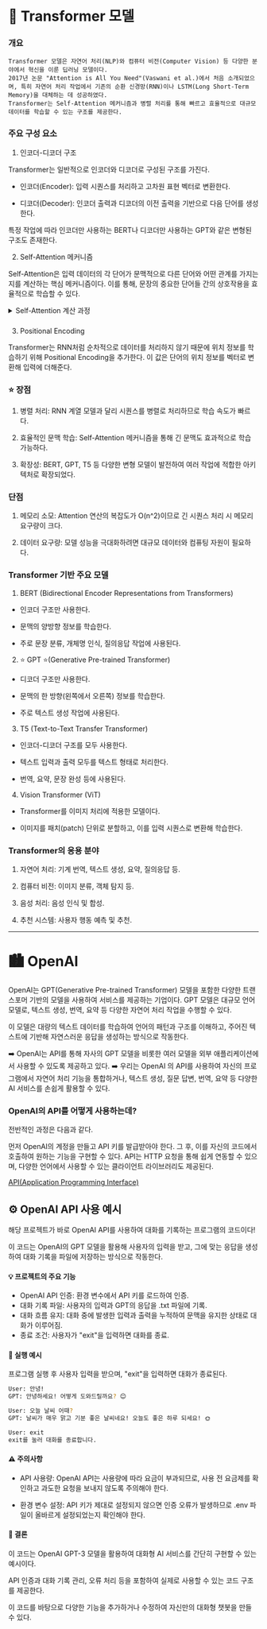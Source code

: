 # 🤖 Transformer 모델

### 개요
```
Transformer 모델은 자연어 처리(NLP)와 컴퓨터 비전(Computer Vision) 등 다양한 분야에서 혁신을 이룬 딥러닝 모델이다. 
2017년 논문 "Attention is All You Need"(Vaswani et al.)에서 처음 소개되었으며, 특히 자연어 처리 작업에서 기존의 순환 신경망(RNN)이나 LSTM(Long Short-Term Memory)을 대체하는 데 성공하였다.
Transformer는 Self-Attention 메커니즘과 병렬 처리를 통해 빠르고 효율적으로 대규모 데이터를 학습할 수 있는 구조를 제공한다.
```

### 주요 구성 요소

1. 인코더-디코더 구조

Transformer는 일반적으로 인코더와 디코더로 구성된 구조를 가진다.

- 인코더(Encoder): 입력 시퀀스를 처리하고 고차원 표현 벡터로 변환한다.

- 디코더(Decoder): 인코더 출력과 디코더의 이전 출력을 기반으로 다음 단어를 생성한다.

특정 작업에 따라 인코더만 사용하는 BERT나 디코더만 사용하는 GPT와 같은 변형된 구조도 존재한다.

2. Self-Attention 메커니즘

Self-Attention은 입력 데이터의 각 단어가 문맥적으로 다른 단어와 어떤 관계를 가지는지를 계산하는 핵심 메커니즘이다. 이를 통해, 문장의 중요한 단어들 간의 상호작용을 효율적으로 학습할 수 있다.

<details>
    <summary>
       Self-Attention 계산 과정
    </summary>

- Query(Q), Key(K), Value(V): 입력 데이터로부터 생성된 행렬이다.

- Attention 점수: Query와 Key 간의 내적(dot product)을 통해 유사도 점수를 계산한다.

- Softmax: 유사도 점수를 확률 분포로 변환한다.

- Weighted Sum: 확률 분포를 Value에 가중합하여 최종 출력을 생성한다.
  
</details>

###

3. Positional Encoding

Transformer는 RNN처럼 순차적으로 데이터를 처리하지 않기 때문에 위치 정보를 학습하기 위해 Positional Encoding을 추가한다. 이 값은 단어의 위치 정보를 벡터로 변환해 입력에 더해준다.

### ⭐️ 장점
1. 병렬 처리: RNN 계열 모델과 달리 시퀀스를 병렬로 처리하므로 학습 속도가 빠르다.

2. 효율적인 문맥 학습: Self-Attention 메커니즘을 통해 긴 문맥도 효과적으로 학습 가능하다.

3. 확장성: BERT, GPT, T5 등 다양한 변형 모델이 발전하여 여러 작업에 적합한 아키텍처로 확장되었다.

### 단점

1. 메모리 소모: Attention 연산의 복잡도가 O(n^2)이므로 긴 시퀀스 처리 시 메모리 요구량이 크다.

2. 데이터 요구량: 모델 성능을 극대화하려면 대규모 데이터와 컴퓨팅 자원이 필요하다.

### Transformer 기반 주요 모델

1. BERT (Bidirectional Encoder Representations from Transformers)

- 인코더 구조만 사용한다.

- 문맥의 양방향 정보를 학습한다.

- 주로 문장 분류, 개체명 인식, 질의응답 작업에 사용된다.

2. ⭐️ GPT ⭐️(Generative Pre-trained Transformer)

- 디코더 구조만 사용한다.

- 문맥의 한 방향(왼쪽에서 오른쪽) 정보를 학습한다.

- 주로 텍스트 생성 작업에 사용된다.

3. T5 (Text-to-Text Transfer Transformer)

- 인코더-디코더 구조를 모두 사용한다.

- 텍스트 입력과 출력 모두를 텍스트 형태로 처리한다.

- 번역, 요약, 문장 완성 등에 사용된다.

4. Vision Transformer (ViT)

- Transformer를 이미지 처리에 적용한 모델이다.

- 이미지를 패치(patch) 단위로 분할하고, 이를 입력 시퀀스로 변환해 학습한다.

### Transformer의 응용 분야

1. 자연어 처리: 기계 번역, 텍스트 생성, 요약, 질의응답 등.

2. 컴퓨터 비전: 이미지 분류, 객체 탐지 등.

3. 음성 처리: 음성 인식 및 합성.

4. 추천 시스템: 사용자 행동 예측 및 추천.

<hr>

# 🏙️ OpenAI

OpenAI는 GPT(Generative Pre-trained Transformer) 모델을 포함한 다양한 트랜스포머 기반의 모델을 사용하여 서비스를 제공하는 기업이다. 
GPT 모델은 대규모 언어 모델로, 텍스트 생성, 번역, 요약 등 다양한 자연어 처리 작업을 수행할 수 있다. 

이 모델은 대량의 텍스트 데이터를 학습하여 언어의 패턴과 구조를 이해하고, 주어진 텍스트에 기반해 자연스러운 응답을 생성하는 방식으로 작동한다.

➡️ OpenAI는 API를 통해 자사의 GPT 모델을 비롯한 여러 모델을 외부 애플리케이션에서 사용할 수 있도록 제공하고 있다.
➡️ 우리는 OpenAI 의 API를 사용하여 자신의 프로그램에서 자연어 처리 기능을 통합하거나, 텍스트 생성, 질문 답변, 번역, 요약 등 다양한 AI 서비스를 손쉽게 활용할 수 있다.

### OpenAI의 API를 어떻게 사용하는데?

전반적인 과정은 다음과 같다.

먼저 OpenAI의 계정을 만들고 API 키를 발급받아야 한다. 
그 후, 이를 자신의 코드에서 호출하여 원하는 기능을 구현할 수 있다. 
API는 HTTP 요청을 통해 쉽게 연동할 수 있으며, 다양한 언어에서 사용할 수 있는 클라이언트 라이브러리도 제공된다.

[API(Application Programming Interface)](https://tpsdms12.tistory.com/148)

## ⚙️ OpenAI API 사용 예시

해당 프로젝트가 바로 OpenAI API를 사용하여 대화를 기록하는 프로그램의 코드이다!

이 코드는 OpenAI의 GPT 모델을 활용해 사용자의 입력을 받고, 그에 맞는 응답을 생성하여 대화 기록을 파일에 저장하는 방식으로 작동한다.

#### 💡 프로젝트의 주요 기능

- OpenAI API 인증: 환경 변수에서 API 키를 로드하여 인증.
- 대화 기록 파일: 사용자의 입력과 GPT의 응답을 .txt 파일에 기록.
- 대화 흐름 유지: 대화 중에 발생한 입력과 출력을 누적하여 문맥을 유지한 상태로 대화가 이루어짐.
- 종료 조건: 사용자가 "exit"을 입력하면 대화를 종료.

#### 💬 실행 예시

프로그램 실행 후 사용자 입력을 받으며, "exit"을 입력하면 대화가 종료된다.

```bash
User: 안녕!
GPT: 안녕하세요! 어떻게 도와드릴까요? 😊

User: 오늘 날씨 어때?
GPT: 날씨가 매우 맑고 기분 좋은 날씨네요! 오늘도 좋은 하루 되세요! 🌞

User: exit
exit를 눌러 대화를 종료합니다.
```

#### ⚠️ 주의사항
- API 사용량: OpenAI API는 사용량에 따라 요금이 부과되므로, 사용 전 요금제를 확인하고 과도한 요청을 보내지 않도록 주의해야 한다.

- 환경 변수 설정: API 키가 제대로 설정되지 않으면 인증 오류가 발생하므로 .env 파일이 올바르게 설정되었는지 확인해야 한다.

#### 📝 결론
이 코드는 OpenAI GPT-3 모델을 활용하여 대화형 AI 서비스를 간단히 구현할 수 있는 예시이다. 

API 인증과 대화 기록 관리, 오류 처리 등을 포함하여 실제로 사용할 수 있는 코드 구조를 제공한다.

이 코드를 바탕으로 다양한 기능을 추가하거나 수정하여 자신만의 대화형 챗봇을 만들 수 있다.
